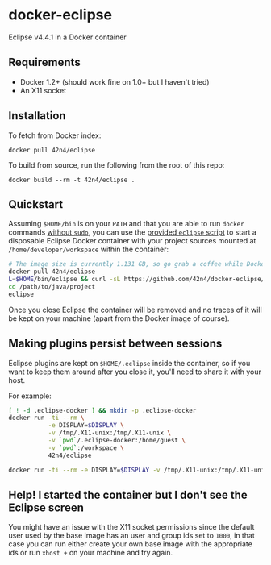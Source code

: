 # docker-eclipse

Eclipse v4.4.1 in a Docker container

## Requirements

* Docker 1.2+ (should work fine on 1.0+ but I haven't tried)
* An X11 socket

## Installation

To fetch from Docker index:

```
docker pull 42n4/eclipse
```

To build from source, run the following from the root of this repo:

```
docker build --rm -t 42n4/eclipse .
```


## Quickstart

Assuming `$HOME/bin` is on your `PATH` and that you are able to run `docker`
commands [without `sudo`](http://docs.docker.io/installation/ubuntulinux/#giving-non-root-access),
you can use the [provided `eclipse` script](eclipse) to start a disposable
Eclipse Docker container with your project sources mounted at `/home/developer/workspace`
within the container:

```sh
# The image size is currently 1.131 GB, so go grab a coffee while Docker downloads it
docker pull 42n4/eclipse
L=$HOME/bin/eclipse && curl -sL https://github.com/42n4/docker-eclipse/raw/master/eclipse > $L && chmod +x $L
cd /path/to/java/project
eclipse
```

Once you close Eclipse the container will be removed and no traces of it will be
kept on your machine (apart from the Docker image of course).

## Making plugins persist between sessions

Eclipse plugins are kept on `$HOME/.eclipse` inside the container, so if you
want to keep them around after you close it, you'll need to share it with your
host.

For example:

```sh
[ ! -d .eclipse-docker ] && mkdir -p .eclipse-docker
docker run -ti --rm \
           -e DISPLAY=$DISPLAY \
           -v /tmp/.X11-unix:/tmp/.X11-unix \
           -v `pwd`/.eclipse-docker:/home/guest \
           -v `pwd`:/workspace \
           42n4/eclipse

docker run -ti --rm -e DISPLAY=$DISPLAY -v /tmp/.X11-unix:/tmp/.X11-unix -v `pwd`/.eclipse-docker:/home/guest -v `pwd`:/workspace 42n4/eclipse
```

## Help! I started the container but I don't see the Eclipse screen

You might have an issue with the X11 socket permissions since the default user
used by the base image has an user and group ids set to `1000`, in that case
you can run either create your own base image with the appropriate ids or run
`xhost +` on your machine and try again.
